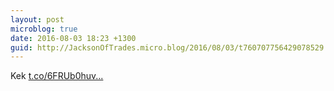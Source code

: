 ```yaml
---
layout: post
microblog: true
date: 2016-08-03 18:23 +1300
guid: http://JacksonOfTrades.micro.blog/2016/08/03/t760707756429078529.html
---
```

Kek [t.co/6FRUb0huv...](https://t.co/6FRUb0huvc)

